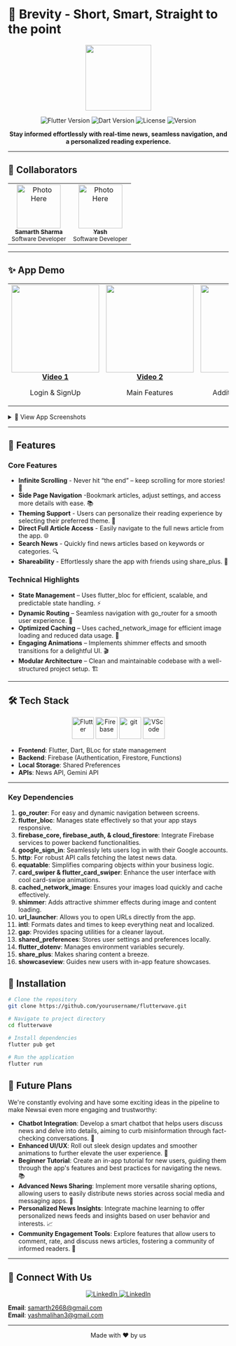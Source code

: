 # 🚀 Brevity - Short, Smart, Straight to the point

<p align="center">
  <img src="https://raw.githubusercontent.com/Yash159357/NewsAI/main/assets/logos/applogo.png" width="150"/>
</p>

<p align="center">
  <img src="https://img.shields.io/badge/Flutter-3.29.2-blue?logo=flutter" alt="Flutter Version" />
  <img src="https://img.shields.io/badge/Dart-3.7.2-blue?logo=dart" alt="Dart Version" />
  <img src="https://img.shields.io/badge/License-MIT-green" alt="License" />
  <img src="https://img.shields.io/badge/Version-1.0.0-orange" alt="Version" />
</p>

<p align="center">
  <b>Stay informed effortlessly with real-time news, seamless navigation, and a personalized reading experience.</b>
</p>

---

## 👥 Collaborators

<p align="center">
  <table>
    <tr>
      <td align="center">
        <a href="https://github.com/saysamarth">
          <img src="https://private-user-images.githubusercontent.com/125565160/428565229-cccb1dc2-c7b6-4962-bffd-dde402e2c3be.jpg?jwt=eyJhbGciOiJIUzI1NiIsInR5cCI6IkpXVCJ9.eyJpc3MiOiJnaXRodWIuY29tIiwiYXVkIjoicmF3LmdpdGh1YnVzZXJjb250ZW50LmNvbSIsImtleSI6ImtleTUiLCJleHAiOjE3NDM0MjA5NjYsIm5iZiI6MTc0MzQyMDY2NiwicGF0aCI6Ii8xMjU1NjUxNjAvNDI4NTY1MjI5LWNjY2IxZGMyLWM3YjYtNDk2Mi1iZmZkLWRkZTQwMmUyYzNiZS5qcGc_WC1BbXotQWxnb3JpdGhtPUFXUzQtSE1BQy1TSEEyNTYmWC1BbXotQ3JlZGVudGlhbD1BS0lBVkNPRFlMU0E1M1BRSzRaQSUyRjIwMjUwMzMxJTJGdXMtZWFzdC0xJTJGczMlMkZhd3M0X3JlcXVlc3QmWC1BbXotRGF0ZT0yMDI1MDMzMVQxMTMxMDZaJlgtQW16LUV4cGlyZXM9MzAwJlgtQW16LVNpZ25hdHVyZT1iYmE1NGZhMjdkZDU0ZjNkNzk3MWQ1Njg1ZjZiMTQ3YWYyMzI1Yjk3OTZhNGM1NWExNTY4MDgyZjg3YmM5MmU3JlgtQW16LVNpZ25lZEhlYWRlcnM9aG9zdCJ9.3L9d67HQ11Gt6kKbATMzEPzmATONxPy3oJbm-URTgjI" width="100px" alt="Photo Here"/>
          <br />
          <sub><b>Samarth Sharma</b></sub>
        </a>
        <br />
        <sub>Software Developer</sub>
      </td>
      <td align="center">
        <a href="https://github.com/Yash159357">
          <img src="https://private-user-images.githubusercontent.com/125565160/428565224-dde7747e-37b0-41f5-a024-4870ce63df87.jpg?jwt=eyJhbGciOiJIUzI1NiIsInR5cCI6IkpXVCJ9.eyJpc3MiOiJnaXRodWIuY29tIiwiYXVkIjoicmF3LmdpdGh1YnVzZXJjb250ZW50LmNvbSIsImtleSI6ImtleTUiLCJleHAiOjE3NDM0MjA5NjYsIm5iZiI6MTc0MzQyMDY2NiwicGF0aCI6Ii8xMjU1NjUxNjAvNDI4NTY1MjI0LWRkZTc3NDdlLTM3YjAtNDFmNS1hMDI0LTQ4NzBjZTYzZGY4Ny5qcGc_WC1BbXotQWxnb3JpdGhtPUFXUzQtSE1BQy1TSEEyNTYmWC1BbXotQ3JlZGVudGlhbD1BS0lBVkNPRFlMU0E1M1BRSzRaQSUyRjIwMjUwMzMxJTJGdXMtZWFzdC0xJTJGczMlMkZhd3M0X3JlcXVlc3QmWC1BbXotRGF0ZT0yMDI1MDMzMVQxMTMxMDZaJlgtQW16LUV4cGlyZXM9MzAwJlgtQW16LVNpZ25hdHVyZT1jMTZhOGM1M2Y1ZDc5ZTZlZGVmZjJiNTFmMWQyZjkxZmFhYjVjOWU0MDM5NWU4MzRiZTRjODE1MGU4ZDBmNGNjJlgtQW16LVNpZ25lZEhlYWRlcnM9aG9zdCJ9.C1UBEX_64t80MwIFXRSpTv4F6oz2-lu1AOp3HUZlWxE" width="100px" alt="Photo Here"/>
          <br />
          <sub><b>Yash</b></sub>
        </a>
        <br />
        <sub>Software Developer</sub>
      </td>
    </tr>
  </table>
</p>

---

## ✨ App Demo
<table>
  <tr>
    <td align="center">
      <a href="https://youtube.com/shorts/1T-qu-lke-I?feature=share" target="_blank">
        <img src="https://private-user-images.githubusercontent.com/125565160/428586415-8868e125-4711-4ab1-a62a-15c5fe1e134b.jpg?jwt=eyJhbGciOiJIUzI1NiIsInR5cCI6IkpXVCJ9.eyJpc3MiOiJnaXRodWIuY29tIiwiYXVkIjoicmF3LmdpdGh1YnVzZXJjb250ZW50LmNvbSIsImtleSI6ImtleTUiLCJleHAiOjE3NDM0MjA5MTMsIm5iZiI6MTc0MzQyMDYxMywicGF0aCI6Ii8xMjU1NjUxNjAvNDI4NTg2NDE1LTg4NjhlMTI1LTQ3MTEtNGFiMS1hNjJhLTE1YzVmZTFlMTM0Yi5qcGc_WC1BbXotQWxnb3JpdGhtPUFXUzQtSE1BQy1TSEEyNTYmWC1BbXotQ3JlZGVudGlhbD1BS0lBVkNPRFlMU0E1M1BRSzRaQSUyRjIwMjUwMzMxJTJGdXMtZWFzdC0xJTJGczMlMkZhd3M0X3JlcXVlc3QmWC1BbXotRGF0ZT0yMDI1MDMzMVQxMTMwMTNaJlgtQW16LUV4cGlyZXM9MzAwJlgtQW16LVNpZ25hdHVyZT1lNjk1ZDM2YjVjNGYzNjYwYWY5MDEyZjI5NzNlNzczY2VlNzZlZTM0YjE4NTQzOTkyNTRlMDlkMjJjMDIxNjUwJlgtQW16LVNpZ25lZEhlYWRlcnM9aG9zdCJ9.bxpIjQGDA1XpgQ7EPGx3WOZPTvBFekApec1wrA4a5U8" width="200"/>
        <br/>
        <b>Video 1</b>
      </a>
      <p>Login & SignUp</p>
    </td>
    <td align="center">
      <a href="https://youtube.com/shorts/tuf-qZ3jiEY?feature=share" target="_blank">
        <img src="https://private-user-images.githubusercontent.com/125565160/428586415-8868e125-4711-4ab1-a62a-15c5fe1e134b.jpg?jwt=eyJhbGciOiJIUzI1NiIsInR5cCI6IkpXVCJ9.eyJpc3MiOiJnaXRodWIuY29tIiwiYXVkIjoicmF3LmdpdGh1YnVzZXJjb250ZW50LmNvbSIsImtleSI6ImtleTUiLCJleHAiOjE3NDM0MjA5MTMsIm5iZiI6MTc0MzQyMDYxMywicGF0aCI6Ii8xMjU1NjUxNjAvNDI4NTg2NDE1LTg4NjhlMTI1LTQ3MTEtNGFiMS1hNjJhLTE1YzVmZTFlMTM0Yi5qcGc_WC1BbXotQWxnb3JpdGhtPUFXUzQtSE1BQy1TSEEyNTYmWC1BbXotQ3JlZGVudGlhbD1BS0lBVkNPRFlMU0E1M1BRSzRaQSUyRjIwMjUwMzMxJTJGdXMtZWFzdC0xJTJGczMlMkZhd3M0X3JlcXVlc3QmWC1BbXotRGF0ZT0yMDI1MDMzMVQxMTMwMTNaJlgtQW16LUV4cGlyZXM9MzAwJlgtQW16LVNpZ25hdHVyZT1lNjk1ZDM2YjVjNGYzNjYwYWY5MDEyZjI5NzNlNzczY2VlNzZlZTM0YjE4NTQzOTkyNTRlMDlkMjJjMDIxNjUwJlgtQW16LVNpZ25lZEhlYWRlcnM9aG9zdCJ9.bxpIjQGDA1XpgQ7EPGx3WOZPTvBFekApec1wrA4a5U8" width="200"/>
        <br/>
        <b>Video 2</b>
      </a>
      <p>Main Features</p>
    </td>
     <td align="center">
      <a href="https://youtube.com/shorts/7Xda11xPDwE?feature=share" target="_blank">
        <img src="https://private-user-images.githubusercontent.com/125565160/428586415-8868e125-4711-4ab1-a62a-15c5fe1e134b.jpg?jwt=eyJhbGciOiJIUzI1NiIsInR5cCI6IkpXVCJ9.eyJpc3MiOiJnaXRodWIuY29tIiwiYXVkIjoicmF3LmdpdGh1YnVzZXJjb250ZW50LmNvbSIsImtleSI6ImtleTUiLCJleHAiOjE3NDM0MjA5MTMsIm5iZiI6MTc0MzQyMDYxMywicGF0aCI6Ii8xMjU1NjUxNjAvNDI4NTg2NDE1LTg4NjhlMTI1LTQ3MTEtNGFiMS1hNjJhLTE1YzVmZTFlMTM0Yi5qcGc_WC1BbXotQWxnb3JpdGhtPUFXUzQtSE1BQy1TSEEyNTYmWC1BbXotQ3JlZGVudGlhbD1BS0lBVkNPRFlMU0E1M1BRSzRaQSUyRjIwMjUwMzMxJTJGdXMtZWFzdC0xJTJGczMlMkZhd3M0X3JlcXVlc3QmWC1BbXotRGF0ZT0yMDI1MDMzMVQxMTMwMTNaJlgtQW16LUV4cGlyZXM9MzAwJlgtQW16LVNpZ25hdHVyZT1lNjk1ZDM2YjVjNGYzNjYwYWY5MDEyZjI5NzNlNzczY2VlNzZlZTM0YjE4NTQzOTkyNTRlMDlkMjJjMDIxNjUwJlgtQW16LVNpZ25lZEhlYWRlcnM9aG9zdCJ9.bxpIjQGDA1XpgQ7EPGx3WOZPTvBFekApec1wrA4a5U8" width="200"/>
        <br/>
        <b>Video 3</b>
      </a>
      <p>Additional Features</p>
    </td>
  </tr>
</table>

<details>
<summary>📱 View App Screenshots</summary>
<p align="center">
  <img src="https://private-user-images.githubusercontent.com/125565160/428565101-60b1b727-c6c0-4ed9-be6b-e7986ace0f1e.jpg?jwt=eyJhbGciOiJIUzI1NiIsInR5cCI6IkpXVCJ9.eyJpc3MiOiJnaXRodWIuY29tIiwiYXVkIjoicmF3LmdpdGh1YnVzZXJjb250ZW50LmNvbSIsImtleSI6ImtleTUiLCJleHAiOjE3NDM0MjA5NjYsIm5iZiI6MTc0MzQyMDY2NiwicGF0aCI6Ii8xMjU1NjUxNjAvNDI4NTY1MTAxLTYwYjFiNzI3LWM2YzAtNGVkOS1iZTZiLWU3OTg2YWNlMGYxZS5qcGc_WC1BbXotQWxnb3JpdGhtPUFXUzQtSE1BQy1TSEEyNTYmWC1BbXotQ3JlZGVudGlhbD1BS0lBVkNPRFlMU0E1M1BRSzRaQSUyRjIwMjUwMzMxJTJGdXMtZWFzdC0xJTJGczMlMkZhd3M0X3JlcXVlc3QmWC1BbXotRGF0ZT0yMDI1MDMzMVQxMTMxMDZaJlgtQW16LUV4cGlyZXM9MzAwJlgtQW16LVNpZ25hdHVyZT1iZGI0MjRhNjZmNjYzNDExZTA4ZDJhZmEwODE2NmM0MGUxMjgzMDVhYjRmODNkYzhiZWNhNmE5YjkxMWJkNDM5JlgtQW16LVNpZ25lZEhlYWRlcnM9aG9zdCJ9.WnTBQXH5tF9oCu_UI4jiAnss4PpqHQ8dkJevAfHfOP8" alt="Dashboard Screen" width="18%"/>
  <img src="https://private-user-images.githubusercontent.com/125565160/428565113-9adc3abe-f8cb-4780-bd74-3e11aa038e0c.jpg?jwt=eyJhbGciOiJIUzI1NiIsInR5cCI6IkpXVCJ9.eyJpc3MiOiJnaXRodWIuY29tIiwiYXVkIjoicmF3LmdpdGh1YnVzZXJjb250ZW50LmNvbSIsImtleSI6ImtleTUiLCJleHAiOjE3NDM0MjA5NjYsIm5iZiI6MTc0MzQyMDY2NiwicGF0aCI6Ii8xMjU1NjUxNjAvNDI4NTY1MTEzLTlhZGMzYWJlLWY4Y2ItNDc4MC1iZDc0LTNlMTFhYTAzOGUwYy5qcGc_WC1BbXotQWxnb3JpdGhtPUFXUzQtSE1BQy1TSEEyNTYmWC1BbXotQ3JlZGVudGlhbD1BS0lBVkNPRFlMU0E1M1BRSzRaQSUyRjIwMjUwMzMxJTJGdXMtZWFzdC0xJTJGczMlMkZhd3M0X3JlcXVlc3QmWC1BbXotRGF0ZT0yMDI1MDMzMVQxMTMxMDZaJlgtQW16LUV4cGlyZXM9MzAwJlgtQW16LVNpZ25hdHVyZT04ZDdlNmUzOTU1MmUxYjA2YjEyMzUyMTBmNDQwZGNlZDhiZjRiYjQ3Y2Y3OWQ1ODIyNjJlZmM5Yjg4OGY3YzU1JlgtQW16LVNpZ25lZEhlYWRlcnM9aG9zdCJ9.0kuH9WAAH4MvDo4RO2OCgkY1HWmAQ1ZadBHvZ5kha7U" alt="Analytics Screen" width="18%"/>
  <img src="https://private-user-images.githubusercontent.com/125565160/428565133-c69b9800-081f-4672-af62-410ac87710cb.jpg?jwt=eyJhbGciOiJIUzI1NiIsInR5cCI6IkpXVCJ9.eyJpc3MiOiJnaXRodWIuY29tIiwiYXVkIjoicmF3LmdpdGh1YnVzZXJjb250ZW50LmNvbSIsImtleSI6ImtleTUiLCJleHAiOjE3NDM0MjA5NjYsIm5iZiI6MTc0MzQyMDY2NiwicGF0aCI6Ii8xMjU1NjUxNjAvNDI4NTY1MTMzLWM2OWI5ODAwLTA4MWYtNDY3Mi1hZjYyLTQxMGFjODc3MTBjYi5qcGc_WC1BbXotQWxnb3JpdGhtPUFXUzQtSE1BQy1TSEEyNTYmWC1BbXotQ3JlZGVudGlhbD1BS0lBVkNPRFlMU0E1M1BRSzRaQSUyRjIwMjUwMzMxJTJGdXMtZWFzdC0xJTJGczMlMkZhd3M0X3JlcXVlc3QmWC1BbXotRGF0ZT0yMDI1MDMzMVQxMTMxMDZaJlgtQW16LUV4cGlyZXM9MzAwJlgtQW16LVNpZ25hdHVyZT0wNjYzYzBkNzJjMjM0NzFjZTgwNDFmMDk5MDg3ZGRmZDhmZDRhMzlkYjk2OTU0NTAxNDMzMzYyNzZkZTA0MjNlJlgtQW16LVNpZ25lZEhlYWRlcnM9aG9zdCJ9.2Q_AXbWf7oxFSkQUv9VqmzkOXA80fB5xd5GVc9dQQAY" alt="Transactions Screen" width="18%"/>
  <img src="https://private-user-images.githubusercontent.com/125565160/428565159-7a0be1b2-62be-4805-91d0-0dfbd8e34b74.jpg?jwt=eyJhbGciOiJIUzI1NiIsInR5cCI6IkpXVCJ9.eyJpc3MiOiJnaXRodWIuY29tIiwiYXVkIjoicmF3LmdpdGh1YnVzZXJjb250ZW50LmNvbSIsImtleSI6ImtleTUiLCJleHAiOjE3NDM0MjA5NjYsIm5iZiI6MTc0MzQyMDY2NiwicGF0aCI6Ii8xMjU1NjUxNjAvNDI4NTY1MTU5LTdhMGJlMWIyLTYyYmUtNDgwNS05MWQwLTBkZmJkOGUzNGI3NC5qcGc_WC1BbXotQWxnb3JpdGhtPUFXUzQtSE1BQy1TSEEyNTYmWC1BbXotQ3JlZGVudGlhbD1BS0lBVkNPRFlMU0E1M1BRSzRaQSUyRjIwMjUwMzMxJTJGdXMtZWFzdC0xJTJGczMlMkZhd3M0X3JlcXVlc3QmWC1BbXotRGF0ZT0yMDI1MDMzMVQxMTMxMDZaJlgtQW16LUV4cGlyZXM9MzAwJlgtQW16LVNpZ25hdHVyZT04ZWJjNjBhZWJkYzdkMzkwNTRhNWVkZjg2MzM2MDdlM2Q4ZGVhMDFlZjBiMDNhZDU1ZjZmNTgxYjIxZWRjODYzJlgtQW16LVNpZ25lZEhlYWRlcnM9aG9zdCJ9.VUM8-96svemFBIofnh6wCM9moMzMKQeSIGCW3npR7S0" alt="Profile Screen" width="18%"/>
  <img src="https://private-user-images.githubusercontent.com/125565160/428565140-a79a893a-9cf8-4b60-8bfc-a60c61fab92c.jpg?jwt=eyJhbGciOiJIUzI1NiIsInR5cCI6IkpXVCJ9.eyJpc3MiOiJnaXRodWIuY29tIiwiYXVkIjoicmF3LmdpdGh1YnVzZXJjb250ZW50LmNvbSIsImtleSI6ImtleTUiLCJleHAiOjE3NDM0MjA5NjYsIm5iZiI6MTc0MzQyMDY2NiwicGF0aCI6Ii8xMjU1NjUxNjAvNDI4NTY1MTQwLWE3OWE4OTNhLTljZjgtNGI2MC04YmZjLWE2MGM2MWZhYjkyYy5qcGc_WC1BbXotQWxnb3JpdGhtPUFXUzQtSE1BQy1TSEEyNTYmWC1BbXotQ3JlZGVudGlhbD1BS0lBVkNPRFlMU0E1M1BRSzRaQSUyRjIwMjUwMzMxJTJGdXMtZWFzdC0xJTJGczMlMkZhd3M0X3JlcXVlc3QmWC1BbXotRGF0ZT0yMDI1MDMzMVQxMTMxMDZaJlgtQW16LUV4cGlyZXM9MzAwJlgtQW16LVNpZ25hdHVyZT05MzhjM2FjMWFiOGEwZjA3MDE0NjJhMmI0MDliYzE1YmUzOTViYmFjMmI5MWNjNjQ1ZTgyYTY1Yjg3NTcyN2NmJlgtQW16LVNpZ25lZEhlYWRlcnM9aG9zdCJ9.6DpldfgaG6EFm5jL_9iLRAQb9gHyHPD27OwUnxbdCEs" alt="Profile Screen" width="18%"/>
  <img src="https://private-user-images.githubusercontent.com/125565160/428565169-cae1d8e2-7f34-4b22-914c-d102a1dfe459.jpg?jwt=eyJhbGciOiJIUzI1NiIsInR5cCI6IkpXVCJ9.eyJpc3MiOiJnaXRodWIuY29tIiwiYXVkIjoicmF3LmdpdGh1YnVzZXJjb250ZW50LmNvbSIsImtleSI6ImtleTUiLCJleHAiOjE3NDM0MjA5NjYsIm5iZiI6MTc0MzQyMDY2NiwicGF0aCI6Ii8xMjU1NjUxNjAvNDI4NTY1MTY5LWNhZTFkOGUyLTdmMzQtNGIyMi05MTRjLWQxMDJhMWRmZTQ1OS5qcGc_WC1BbXotQWxnb3JpdGhtPUFXUzQtSE1BQy1TSEEyNTYmWC1BbXotQ3JlZGVudGlhbD1BS0lBVkNPRFlMU0E1M1BRSzRaQSUyRjIwMjUwMzMxJTJGdXMtZWFzdC0xJTJGczMlMkZhd3M0X3JlcXVlc3QmWC1BbXotRGF0ZT0yMDI1MDMzMVQxMTMxMDZaJlgtQW16LUV4cGlyZXM9MzAwJlgtQW16LVNpZ25hdHVyZT0zY2VmZWE5NTdiY2IxZjE3NmQ4NjBmYWU3ODJiY2Q5NGJkNGQ2ODk4MDIwYTdkY2Q2N2EzNzg0YWRlYzExZmUyJlgtQW16LVNpZ25lZEhlYWRlcnM9aG9zdCJ9.Ur4KnrY7Q-W0WWtobIQiJdYsrw4sCgI3zM_T1kXkkfY" alt="Profile Screen" width="18%"/>
  <img src="https://private-user-images.githubusercontent.com/125565160/428565151-86cae5aa-855e-4cc8-9125-29caa0c6e9b1.jpg?jwt=eyJhbGciOiJIUzI1NiIsInR5cCI6IkpXVCJ9.eyJpc3MiOiJnaXRodWIuY29tIiwiYXVkIjoicmF3LmdpdGh1YnVzZXJjb250ZW50LmNvbSIsImtleSI6ImtleTUiLCJleHAiOjE3NDM0MjA5NjYsIm5iZiI6MTc0MzQyMDY2NiwicGF0aCI6Ii8xMjU1NjUxNjAvNDI4NTY1MTUxLTg2Y2FlNWFhLTg1NWUtNGNjOC05MTI1LTI5Y2FhMGM2ZTliMS5qcGc_WC1BbXotQWxnb3JpdGhtPUFXUzQtSE1BQy1TSEEyNTYmWC1BbXotQ3JlZGVudGlhbD1BS0lBVkNPRFlMU0E1M1BRSzRaQSUyRjIwMjUwMzMxJTJGdXMtZWFzdC0xJTJGczMlMkZhd3M0X3JlcXVlc3QmWC1BbXotRGF0ZT0yMDI1MDMzMVQxMTMxMDZaJlgtQW16LUV4cGlyZXM9MzAwJlgtQW16LVNpZ25hdHVyZT1hYTI5MjRlMTBlZjliNDMxMDg5MGZiMDIyMzNmZjBkZmE2ZTg1YTE5NjkzNWVmNWFkOTA3OTFmMDc5M2E5OTFiJlgtQW16LVNpZ25lZEhlYWRlcnM9aG9zdCJ9.nCpbgpiuGvHHCPbx3yBOs18fZiyKga2BZB70SzcGBns" alt="Profile Screen" width="18%"/>
</p>
</details>

---

## 🌟 Features

### Core Features
- **Infinite Scrolling** - Never hit “the end” – keep scrolling for more stories! 🔄
- **Side Page Navigation** -Bookmark articles, adjust settings, and access more details with ease. 📚
- **Theming Support** - Users can personalize their reading experience by selecting their preferred theme. 🎨
- **Direct Full Article Access** - Easily navigate to the full news article from the app. 🌐
- **Search News** - Quickly find news articles based on keywords or categories. 🔍
- **Shareability** - Effortlessly share the app with friends using share_plus. 🤝

### Technical Highlights

- **State Management** – Uses flutter_bloc for efficient, scalable, and predictable state handling. ⚡
- **Dynamic Routing** – Seamless navigation with go_router for a smooth user experience. 🚦
- **Optimized Caching** – Uses cached_network_image for efficient image loading and reduced data usage. 📶
- **Engaging Animations** – Implements shimmer effects and smooth transitions for a delightful UI. 🎬
- **Modular Architecture** – Clean and maintainable codebase with a well-structured project setup. 🏗️

---

## 🛠️ Tech Stack

<p align="center">
  <img src="https://cdn.jsdelivr.net/gh/devicons/devicon@latest/icons/flutter/flutter-original.svg" alt="Flutter" width="50" height="50"/>
  <img src="https://cdn.jsdelivr.net/gh/devicons/devicon@latest/icons/firebase/firebase-original-wordmark.svg" alt="Firebase" width="50" height="50"/>
  <img src="https://cdn.jsdelivr.net/gh/devicons/devicon@latest/icons/git/git-original.svg" alt="git" width="50" height="50"/>
  <img src="https://cdn.jsdelivr.net/gh/devicons/devicon@latest/icons/vscode/vscode-original.svg" alt="VScode" width="50" height="50"/>
</p>

- **Frontend**: Flutter, Dart, BLoc for state management
- **Backend**: Firebase (Authentication, Firestore, Functions)
- **Local Storage**: Shared Preferences
- **APIs**: News API, Gemini API

---

### Key Dependencies

1. **go_router**: For easy and dynamic navigation between screens.
2. **flutter_bloc**: Manages state effectively so that your app stays responsive.
3. **firebase_core, firebase_auth, & cloud_firestore**: Integrate Firebase services to power backend functionalities.
4. **google_sign_in**: Seamlessly lets users log in with their Google accounts.
5. **http**: For robust API calls fetching the latest news data.
6. **equatable**: Simplifies comparing objects within your business logic.
7. **card_swiper & flutter_card_swiper**: Enhance the user interface with cool card-swipe animations.
8. **cached_network_image**: Ensures your images load quickly and cache effectively.
9. **shimmer**: Adds attractive shimmer effects during image and content loading.
10. **url_launcher**: Allows you to open URLs directly from the app.
11. **intl**: Formats dates and times to keep everything neat and localized.
12. **gap**: Provides spacing utilities for a cleaner layout.
13. **shared_preferences**: Stores user settings and preferences locally.
14. **flutter_dotenv**: Manages environment variables securely.
15. **share_plus**: Makes sharing content a breeze.
16. **showcaseview**: Guides new users with in-app feature showcases.


## 📲 Installation

```bash
# Clone the repository
git clone https://github.com/yourusername/flutterwave.git

# Navigate to project directory
cd flutterwave

# Install dependencies
flutter pub get

# Run the application
flutter run
```

## 🔮 Future Plans

We're constantly evolving and have some exciting ideas in the pipeline to make Newsai even more engaging and trustworthy:

- **Chatbot Integration**: Develop a smart chatbot that helps users discuss news and delve into details, aiming to curb misinformation through fact-checking conversations. 🤖
- **Enhanced UI/UX**: Roll out sleek design updates and smoother animations to further elevate the user experience. 🎨
- **Beginner Tutorial**: Create an in-app tutorial for new users, guiding them through the app's features and best practices for navigating the news. 📚
- **Advanced News Sharing**: Implement more versatile sharing options, allowing users to easily distribute news stories across social media and messaging apps. 🔗
- **Personalized News Insights**: Integrate machine learning to offer personalized news feeds and insights based on user behavior and interests. 📈
- **Community Engagement Tools**: Explore features that allow users to comment, rate, and discuss news articles, fostering a community of informed readers. 💬

---

## 💬 Connect With Us

<p align="center">
  <a href="https://www.linkedin.com/in/saysamarth/">
    <img src="https://img.shields.io/badge/Linkedin-Samarth%20Sharma-1DA1F2?style=for-the-badge" alt="LinkedIn" />
  </a>
  <a href="https://www.linkedin.com/in/yash-kumar101/">
    <img src="https://img.shields.io/badge/Linkedin-Yash-1DA1F2?style=for-the-badge" alt="LinkedIn" />
  </a>
</p>

**Email**: [samarth2668@gmail.com](mailto:samarth2668@gmail.com)  
**Email**: [yashmalihan3@gmail.com](mailto:yashmalihan3@gmail.com)  

---

<p align="center">
  Made with ❤️ by us
</p>
